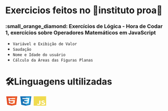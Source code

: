 # Exercicios feitos no 💙instituto proa💙

<h3>:small_orange_diamond: Exercícios de Lógica - Hora de Codar 1,	exercícios sobre Operadores Matemáticos em JavaScript</h3>

- `Variável e Exibição de Valor`
- `Saudação`
- `Nome e Idade do usuário`
- `Cálculo da Áreas das Figuras Planas`




# 🛠️Linguagens ultilizadas

<img align="center" alt="HTML" height="30" width="40" src="https://raw.githubusercontent.com/devicons/devicon/master/icons/html5/html5-original.svg">
<img align="center" alt="CSS" height="30" width="40" src="https://raw.githubusercontent.com/devicons/devicon/master/icons/css3/css3-original.svg">
<img align="center" alt="Js" height="30" width="40" src="https://raw.githubusercontent.com/devicons/devicon/master/icons/javascript/javascript-plain.svg">